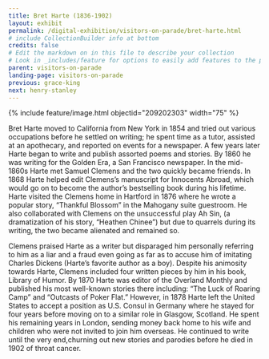 ```yaml
---
title: Bret Harte (1836-1902)
layout: exhibit
permalink: /digital-exhibition/visitors-on-parade/bret-harte.html
# include CollectionBuilder info at bottom
credits: false
# Edit the markdown on in this file to describe your collection
# Look in _includes/feature for options to easily add features to the page
parent: visitors-on-parade
landing-page: visitors-on-parade
previous: grace-king
next: henry-stanley
---
```


{% include feature/image.html objectid="209202303" width="75" %}

Bret Harte moved to California from New York in 1854 and tried out various occupations before he settled on writing; he spent time as a tutor, assisted at an apothecary, and reported on events for a  newspaper. A few years later Harte began to write and publish assorted poems and stories. By 1860 he was writing for the Golden Era, a San Francisco newspaper. In the mid-1860s Harte met Samuel Clemens and the two quickly became friends. In 1868 Harte helped edit Clemens’s manuscript for Innocents Abroad, which would go on to become the author’s bestselling book during his lifetime. Harte visited the Clemens home in Hartford in 1876 where he wrote a popular story, “Thankful Blossom” in the Mahogany suite guestroom. He also collaborated with Clemens on the unsuccessful play Ah Sin, (a dramatization of his story, “Heathen Chinee”) but due to quarrels during its writing, the two became alienated and remained so. 

Clemens praised Harte as a writer but disparaged him personally referring to him as a liar and a fraud even going as far as to accuse him of imitating Charles Dickens (Harte’s favorite author as a boy). Despite his animosity towards Harte, Clemens included four written pieces by him in his book, Library of Humor. By 1870 Harte was editor of the Overland Monthly and published his most well-known stories there including: “The Luck of Roaring Camp” and “Outcasts of Poker Flat.” However, in 1878 Harte left the United States to accept a position as U.S. Consul in Germany where he stayed for four years before moving on to a similar role in Glasgow, Scotland. He spent his remaining years in London, sending money back home to his wife and children who were not invited to join him overseas. He continued to write until the very end,churning out new stories and parodies before he died in 1902 of throat cancer. 

